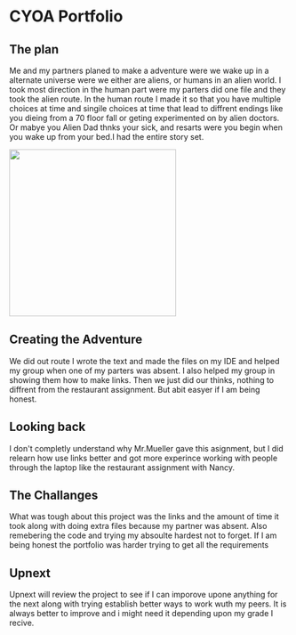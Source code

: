<!DOCTYPE html>
<html>

<head>
  <meta charset="utf-8">
  <meta name="viewport" content="width=device-width">
  <title>replit</title>
  <link href="https://cdn.jsdelivr.net/npm/prismjs@1.29.0/themes/prism.css" rel="stylesheet" />
  <link href="https://fonts.googleapis.com/css2?family=Comfortaa:wght@500&display=swap" rel="stylesheet">
  <link href="style.css" rel="stylesheet" type="text/css" />
</head>

<h1>CYOA Portfolio</h1>

<h2>The plan</h2>

<p>Me and my partners planed to make a adventure were we wake up in a alternate universe were we either are aliens, or humans in an alien world. I took most direction in the human part were my parters did one file and they took the alien route. In the human route I made it so that you have multiple choices at time and singile choices at time that lead to diffrent endings like you dieing from a 70 floor fall or geting experimented on by alien doctors. Or mabye you Alien Dad thnks your sick, and resarts were you begin when you wake up from your bed.I had the entire story set.</p>

<img src="https://github.com/fatjond0413/fatjond0413.github.io/assets/146867501/97e28c04-eb6c-4496-80db-105b94c162a4" width="300">
<h2>Creating the Adventure</h2>

<p>We did out route I wrote the text and made the files on my IDE and helped my group when one of my parters was absent. I also helped my group in showing them how to make links. Then we just did our thinks, nothing to diffrent from the restaurant assignment. But abit easyer if I am being honest.</p>

<h2>Looking back</h2>

<p>I don't completly understand why Mr.Mueller gave this asignment, but I did relearn how use links better and got more experince working with people through the laptop like the restaurant assignment with Nancy.</p>

<h2>The Challanges</h2>

<p>What was tough about this project was the links and the amount of time it took along with doing extra files because my partner was absent. Also remebering the code and trying my absoulte hardest not to forget. If I am being honest the portfolio was harder trying to get all the requirements</p>

<h2>Upnext</h2>

<p>Upnext will review the project to see if I can imporove upone anything for the next along with trying establish better ways to work wuth my peers. It is always better to improve and i might need it depending upon my grade I recive.</p>



